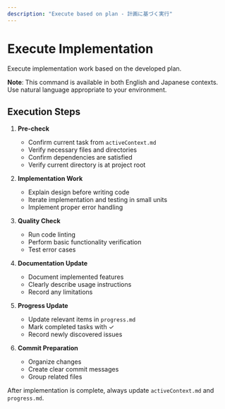 ```yaml
---
description: "Execute based on plan - 計画に基づく実行"
---
```


# Execute Implementation

Execute implementation work based on the developed plan.

**Note**: This command is available in both English and Japanese contexts. Use natural language appropriate to your environment.

## Execution Steps

1. **Pre-check**
   - Confirm current task from `activeContext.md`
   - Verify necessary files and directories
   - Confirm dependencies are satisfied
   - Verify current directory is at project root

2. **Implementation Work**
   - Explain design before writing code
   - Iterate implementation and testing in small units
   - Implement proper error handling

3. **Quality Check**
   - Run code linting
   - Perform basic functionality verification
   - Test error cases

4. **Documentation Update**
   - Document implemented features
   - Clearly describe usage instructions
   - Record any limitations

5. **Progress Update**
   - Update relevant items in `progress.md`
   - Mark completed tasks with ✓
   - Record newly discovered issues

6. **Commit Preparation**
   - Organize changes
   - Create clear commit messages
   - Group related files

After implementation is complete, always update `activeContext.md` and `progress.md`.